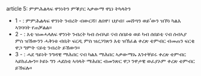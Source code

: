 article 5: ምምሕልላፍ ዋንነትን ምቕያር ኣቃውማ ዋኒነ ትካላትን

<ul>
			<li>1 - : ምምሕልላፍ ዋንነት ንብረት ብውርሻ፣ ለበዋ፣ ህያብ፣ መሸጣን ወይ’ውን ዝኾነ ካልእ ኣገባባት የጠቓልል።<ul>
			</ul></li>			<li>2 - : እቲ ዝመሓላለፍ ዋንነት ንብረት ካብ ሰብኣይ ናብ ሰበይቱ ወይ ካብ ሰበይቲ ናብ ሰብኣያ ምስ ዝኸውንን ሓቅነቱ ብቤት ፍርዲ ምስ ዝረጋገጽን እቲ ዝኽፈል ቀረጽ ቴምብር ብመጠን ፍርቂ ዋጋ ግምት ናይቲ ንብረት ይኸውን።<ul>
			</ul></li>			<li>3 - : ሓደ ዓይነት ንግዳዊ ማሕበር ናብ ካልእ ማሕበር ኣቃውማኡ እንተቐይሩ ቀረጽ ቴምብር ኣይክፈሎን። ኮይኑ ግን ሓደስቲ ኣባላት ማሕበር ብመንጽር ዋጋ ንዋታዊ ወፈያኦም ቀረጽ ቴምብር ይኸፍሉ። <ul>
			</ul></li></ul>